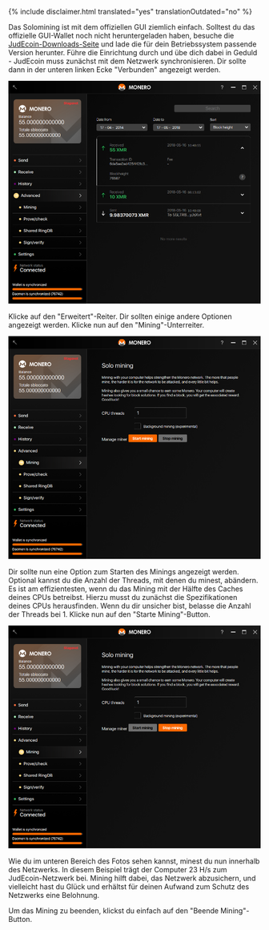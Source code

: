 {% include disclaimer.html translated="yes" translationOutdated="no" %}

Das Solomining ist mit dem offiziellen GUI ziemlich einfach. Solltest du das offizielle GUI-Wallet noch nicht heruntergeladen haben, besuche die <a href="{{site.baseurl}}/downloads/">JudEcoin-Downloads-Seite</a> und lade die für dein Betriebssystem passende Version herunter. Führe die Einrichtung durch und übe dich dabei in Geduld - JudEcoin muss zunächst mit dem Netzwerk synchronisieren. Dir sollte dann in der unteren linken Ecke "Verbunden" angezeigt werden.

<img src="/img/resources/user-guides/en/solo_mine_GUI/01.PNG" style="width: 600px;"/>

Klicke auf den "Erweitert"-Reiter. Dir sollten einige andere Optionen angezeigt werden. Klicke nun auf den "Mining"-Unterreiter. 

<img src="/img/resources/user-guides/en/solo_mine_GUI/02.PNG" style="width: 600px;"/>

Dir sollte nun eine Option zum Starten des Minings angezeigt werden. Optional kannst du die Anzahl der Threads, mit denen du minest, abändern. Es ist am effizientesten, wenn du das Mining mit der Hälfte des Caches deines CPUs betreibst. Hierzu musst du zunächst die Spezifikationen deines CPUs herausfinden. Wenn du dir unsicher bist, belasse die Anzahl der Threads bei 1. Klicke nun auf den "Starte Mining"-Button.

<img src="/img/resources/user-guides/en/solo_mine_GUI/03.PNG" style="width: 600px;"/>

Wie du im unteren Bereich des Fotos sehen kannst, minest du nun innerhalb des Netzwerks. In diesem Beispiel trägt der Computer 23 H/s zum JudEcoin-Netzwerk bei. Mining hilft dabei, das Netzwerk abzusichern, und vielleicht hast du Glück und erhältst für deinen Aufwand zum Schutz des Netzwerks eine Belohnung.

Um das Mining zu beenden, klickst du einfach auf den "Beende Mining"-Button.
